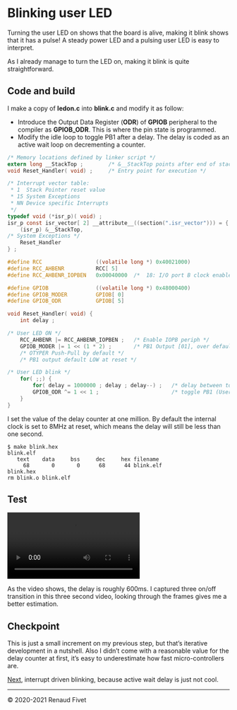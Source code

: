 # Blinking user LED

Turning the user LED on shows that the board is alive, making it blink
shows that it has a pulse! A steady power LED and a pulsing user LED is
easy to interpret.

As I already manage to turn the LED on, making it blink is quite
straightforward.

## Code and build

I make a copy of **ledon.c** into **blink.c** and modify it as follow:

- Introduce the Output Data Register (**ODR**) of **GPIOB** peripheral to the
compiler as **GPIOB_ODR**. This is where the pin state is programmed.
- Modify the idle loop to toggle PB1 after a delay. The delay is coded
as an active wait loop on decrementing a counter.

```c
/* Memory locations defined by linker script */
extern long __StackTop ;        /* &__StackTop points after end of stack */
void Reset_Handler( void) ;     /* Entry point for execution */

/* Interrupt vector table:
 * 1  Stack Pointer reset value
 * 15 System Exceptions
 * NN Device specific Interrupts
 */
typedef void (*isr_p)( void) ;
isr_p const isr_vector[ 2] __attribute__((section(".isr_vector"))) = {
    (isr_p) &__StackTop,
/* System Exceptions */
    Reset_Handler
} ;

#define RCC                 ((volatile long *) 0x40021000)
#define RCC_AHBENR          RCC[ 5]
#define RCC_AHBENR_IOPBEN   0x00040000  /*  18: I/O port B clock enable */

#define GPIOB               ((volatile long *) 0x48000400)
#define GPIOB_MODER         GPIOB[ 0]
#define GPIOB_ODR           GPIOB[ 5]

void Reset_Handler( void) {
    int delay ;

/* User LED ON */
    RCC_AHBENR |= RCC_AHBENR_IOPBEN ;   /* Enable IOPB periph */
    GPIOB_MODER |= 1 << (1 * 2) ;       /* PB1 Output [01], over default 00 */
    /* OTYPER Push-Pull by default */
    /* PB1 output default LOW at reset */

/* User LED blink */
    for( ;;) {
        for( delay = 1000000 ; delay ; delay--) ;   /* delay between toggling */
        GPIOB_ODR ^= 1 << 1 ;                       /* toggle PB1 (User LED) */
    }
}
```

I set the value of the delay counter at one million. By default the
internal clock is set to 8MHz at reset, which means the delay will still
be less than one second.

```
$ make blink.hex
blink.elf
   text    data     bss     dec     hex filename
     68       0       0      68      44 blink.elf
blink.hex
rm blink.o blink.elf
```

## Test

![video](https://warehouse.motd.org/wp-content/uploads/2020/11/Blink.mp4)

As the video shows, the delay is roughly 600ms. I captured three on/off
transition in this three second video, looking through the frames gives
me a better estimation.

## Checkpoint

This is just a small increment on my previous step, but that’s iterative
development in a nutshell. Also I didn’t come with a reasonable value
for the delay counter at first, it’s easy to underestimate how fast
micro-controllers are.

[Next](https://warehouse.motd.org/?page_id=359), interrupt driven
blinking, because active wait delay is just not cool.

___
© 2020-2021 Renaud Fivet
